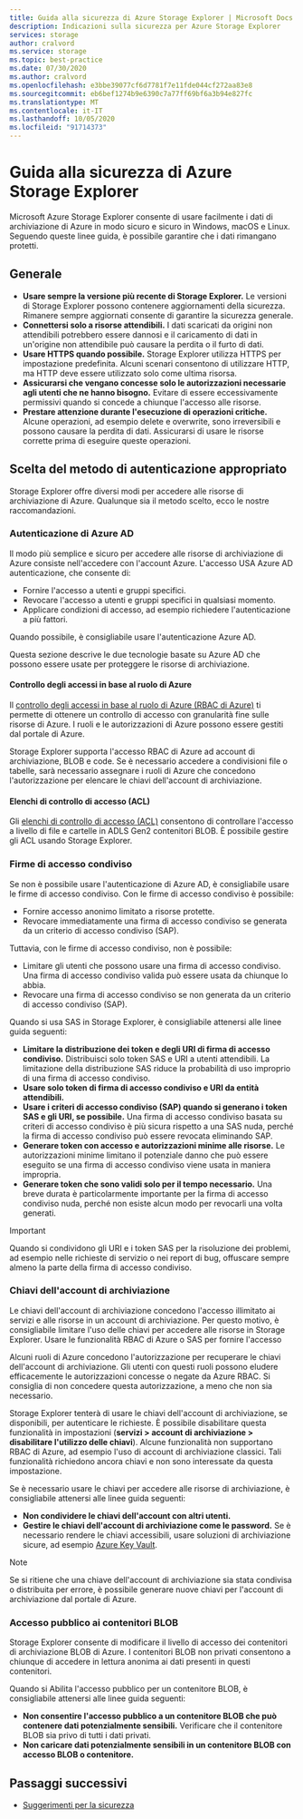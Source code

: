 ```yaml
---
title: Guida alla sicurezza di Azure Storage Explorer | Microsoft Docs
description: Indicazioni sulla sicurezza per Azure Storage Explorer
services: storage
author: cralvord
ms.service: storage
ms.topic: best-practice
ms.date: 07/30/2020
ms.author: cralvord
ms.openlocfilehash: e3bbe39077cf6d7781f7e11fde044cf272aa83e8
ms.sourcegitcommit: eb6bef1274b9e6390c7a77ff69bf6a3b94e827fc
ms.translationtype: MT
ms.contentlocale: it-IT
ms.lasthandoff: 10/05/2020
ms.locfileid: "91714373"
---
```

# <a name="azure-storage-explorer-security-guide"></a>Guida alla sicurezza di Azure Storage Explorer

Microsoft Azure Storage Explorer consente di usare facilmente i dati di archiviazione di Azure in modo sicuro e sicuro in Windows, macOS e Linux. Seguendo queste linee guida, è possibile garantire che i dati rimangano protetti.

## <a name="general"></a>Generale

- **Usare sempre la versione più recente di Storage Explorer.** Le versioni di Storage Explorer possono contenere aggiornamenti della sicurezza. Rimanere sempre aggiornati consente di garantire la sicurezza generale.
- **Connettersi solo a risorse attendibili.** I dati scaricati da origini non attendibili potrebbero essere dannosi e il caricamento di dati in un'origine non attendibile può causare la perdita o il furto di dati.
- **Usare HTTPS quando possibile.** Storage Explorer utilizza HTTPS per impostazione predefinita. Alcuni scenari consentono di utilizzare HTTP, ma HTTP deve essere utilizzato solo come ultima risorsa.
- **Assicurarsi che vengano concesse solo le autorizzazioni necessarie agli utenti che ne hanno bisogno.** Evitare di essere eccessivamente permissivi quando si concede a chiunque l'accesso alle risorse.
- **Prestare attenzione durante l'esecuzione di operazioni critiche.** Alcune operazioni, ad esempio delete e overwrite, sono irreversibili e possono causare la perdita di dati. Assicurarsi di usare le risorse corrette prima di eseguire queste operazioni.

## <a name="choosing-the-right-authentication-method"></a>Scelta del metodo di autenticazione appropriato

Storage Explorer offre diversi modi per accedere alle risorse di archiviazione di Azure. Qualunque sia il metodo scelto, ecco le nostre raccomandazioni.

### <a name="azure-ad-authentication"></a>Autenticazione di Azure AD

Il modo più semplice e sicuro per accedere alle risorse di archiviazione di Azure consiste nell'accedere con l'account Azure. L'accesso USA Azure AD autenticazione, che consente di:

- Fornire l'accesso a utenti e gruppi specifici.
- Revocare l'accesso a utenti e gruppi specifici in qualsiasi momento.
- Applicare condizioni di accesso, ad esempio richiedere l'autenticazione a più fattori.

Quando possibile, è consigliabile usare l'autenticazione Azure AD.

Questa sezione descrive le due tecnologie basate su Azure AD che possono essere usate per proteggere le risorse di archiviazione.

#### <a name="azure-role-based-access-control-azure-rbac"></a>Controllo degli accessi in base al ruolo di Azure

Il [controllo degli accessi in base al ruolo di Azure (RBAC di Azure)](https://docs.microsoft.com/azure/role-based-access-control/overview) ti permette di ottenere un controllo di accesso con granularità fine sulle risorse di Azure. I ruoli e le autorizzazioni di Azure possono essere gestiti dal portale di Azure.

Storage Explorer supporta l'accesso RBAC di Azure ad account di archiviazione, BLOB e code. Se è necessario accedere a condivisioni file o tabelle, sarà necessario assegnare i ruoli di Azure che concedono l'autorizzazione per elencare le chiavi dell'account di archiviazione.

#### <a name="access-control-lists-acls"></a>Elenchi di controllo di accesso (ACL)

Gli [elenchi di controllo di accesso (ACL)](https://docs.microsoft.com/azure/storage/blobs/data-lake-storage-access-control) consentono di controllare l'accesso a livello di file e cartelle in ADLS Gen2 contenitori BLOB. È possibile gestire gli ACL usando Storage Explorer.

### <a name="shared-access-signatures-sas"></a>Firme di accesso condiviso

Se non è possibile usare l'autenticazione di Azure AD, è consigliabile usare le firme di accesso condiviso. Con le firme di accesso condiviso è possibile:

- Fornire accesso anonimo limitato a risorse protette.
- Revocare immediatamente una firma di accesso condiviso se generata da un criterio di accesso condiviso (SAP).

Tuttavia, con le firme di accesso condiviso, non è possibile:

- Limitare gli utenti che possono usare una firma di accesso condiviso. Una firma di accesso condiviso valida può essere usata da chiunque lo abbia.
- Revocare una firma di accesso condiviso se non generata da un criterio di accesso condiviso (SAP).

Quando si usa SAS in Storage Explorer, è consigliabile attenersi alle linee guida seguenti:

- **Limitare la distribuzione dei token e degli URI di firma di accesso condiviso.** Distribuisci solo token SAS e URI a utenti attendibili. La limitazione della distribuzione SAS riduce la probabilità di uso improprio di una firma di accesso condiviso.
- **Usare solo token di firma di accesso condiviso e URI da entità attendibili.**
- **Usare i criteri di accesso condiviso (SAP) quando si generano i token SAS e gli URI, se possibile.** Una firma di accesso condiviso basata su criteri di accesso condiviso è più sicura rispetto a una SAS nuda, perché la firma di accesso condiviso può essere revocata eliminando SAP.
- **Generare token con accesso e autorizzazioni minime alle risorse.** Le autorizzazioni minime limitano il potenziale danno che può essere eseguito se una firma di accesso condiviso viene usata in maniera impropria.
- **Generare token che sono validi solo per il tempo necessario.** Una breve durata è particolarmente importante per la firma di accesso condiviso nuda, perché non esiste alcun modo per revocarli una volta generati.

> [!IMPORTANT]
> Quando si condividono gli URI e i token SAS per la risoluzione dei problemi, ad esempio nelle richieste di servizio o nei report di bug, offuscare sempre almeno la parte della firma di accesso condiviso.

### <a name="storage-account-keys"></a>Chiavi dell'account di archiviazione

Le chiavi dell'account di archiviazione concedono l'accesso illimitato ai servizi e alle risorse in un account di archiviazione. Per questo motivo, è consigliabile limitare l'uso delle chiavi per accedere alle risorse in Storage Explorer. Usare le funzionalità RBAC di Azure o SAS per fornire l'accesso

Alcuni ruoli di Azure concedono l'autorizzazione per recuperare le chiavi dell'account di archiviazione. Gli utenti con questi ruoli possono eludere efficacemente le autorizzazioni concesse o negate da Azure RBAC. Si consiglia di non concedere questa autorizzazione, a meno che non sia necessario.

Storage Explorer tenterà di usare le chiavi dell'account di archiviazione, se disponibili, per autenticare le richieste. È possibile disabilitare questa funzionalità in impostazioni (**servizi > account di archiviazione > disabilitare l'utilizzo delle chiavi**). Alcune funzionalità non supportano RBAC di Azure, ad esempio l'uso di account di archiviazione classici. Tali funzionalità richiedono ancora chiavi e non sono interessate da questa impostazione.

Se è necessario usare le chiavi per accedere alle risorse di archiviazione, è consigliabile attenersi alle linee guida seguenti:

- **Non condividere le chiavi dell'account con altri utenti.**
- **Gestire le chiavi dell'account di archiviazione come le password.** Se è necessario rendere le chiavi accessibili, usare soluzioni di archiviazione sicure, ad esempio [Azure Key Vault](https://azure.microsoft.com/services/key-vault/).

> [!NOTE]
> Se si ritiene che una chiave dell'account di archiviazione sia stata condivisa o distribuita per errore, è possibile generare nuove chiavi per l'account di archiviazione dal portale di Azure.

### <a name="public-access-to-blob-containers"></a>Accesso pubblico ai contenitori BLOB

Storage Explorer consente di modificare il livello di accesso dei contenitori di archiviazione BLOB di Azure. I contenitori BLOB non privati consentono a chiunque di accedere in lettura anonima ai dati presenti in questi contenitori.

Quando si Abilita l'accesso pubblico per un contenitore BLOB, è consigliabile attenersi alle linee guida seguenti:

- **Non consentire l'accesso pubblico a un contenitore BLOB che può contenere dati potenzialmente sensibili.** Verificare che il contenitore BLOB sia privo di tutti i dati privati.
- **Non caricare dati potenzialmente sensibili in un contenitore BLOB con accesso BLOB o contenitore.** 

## <a name="next-steps"></a>Passaggi successivi

- [Suggerimenti per la sicurezza](https://docs.microsoft.com/azure/storage/blobs/security-recommendations)

